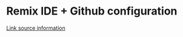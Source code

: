 # Remix IDE + Github configuration

[Link source information](https://medium.com/remix-ide/github-in-remix-ide-356de378f7da)